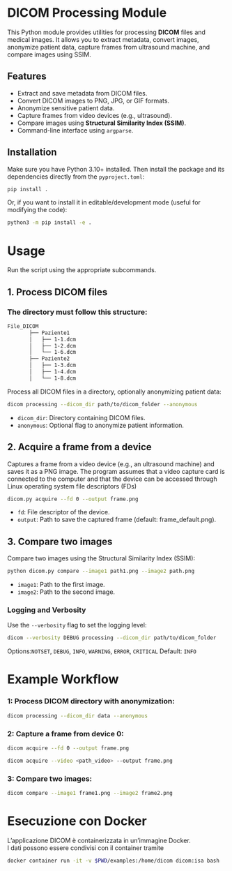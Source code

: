 # DICOM Processing Module

This Python module provides utilities for processing **DICOM** files and medical images. It allows you to extract metadata, convert images, anonymize patient data, capture frames from ultrasound machine, and compare images using SSIM.

## Features

- Extract and save metadata from DICOM files.
- Convert DICOM images to PNG, JPG, or GIF formats.
- Anonymize sensitive patient data.
- Capture frames from video devices (e.g., ultrasound).
- Compare images using **Structural Similarity Index (SSIM)**.
- Command-line interface using `argparse`.

## Installation

Make sure you have Python 3.10+ installed. Then install the package and its dependencies directly from the `pyproject.toml`:

```bash
pip install .
```

Or, if you want to install it in editable/development mode (useful for modifying the code):

```bash
python3 -m pip install -e .
```

# Usage

Run the script using the appropriate subcommands.

## 1. Process DICOM files

### The directory must follow this structure:
```bash
File_DICOM
       ├── Paziente1
       │   ├── 1-1.dcm
       │   ├── 1-2.dcm
       │   └── 1-6.dcm
       ├── Paziente2
       │   ├── 1-3.dcm
       │   ├── 1-4.dcm
       │   └── 1-8.dcm
```

Process all DICOM files in a directory, optionally anonymizing patient data:
```bash
dicom processing --dicom_dir path/to/dicom_folder --anonymous
```
- `dicom_dir`: Directory containing DICOM files.
- `anonymous`: Optional flag to anonymize patient information.

## 2. Acquire a frame from a device

Captures a frame from a video device (e.g., an ultrasound machine) and saves it as a PNG image. The program assumes that a video capture card is connected to the computer and that the device can be accessed through Linux operating system file descriptors (FDs)
```bash
dicom.py acquire --fd 0 --output frame.png
```
- `fd`: File descriptor of the device.
- `output`: Path to save the captured frame (default: frame_default.png).

## 3. Compare two images
Compare two images using the Structural Similarity Index (SSIM):
```bash
python dicom.py compare --image1 path1.png --image2 path.png
```
- `image1`: Path to the first image.
- `image2`: Path to the second image.

### Logging and Verbosity

Use the `--verbosity` flag to set the logging level:
```bash
dicom --verbosity DEBUG processing --dicom_dir path/to/dicom_folder 
```

Options:`NOTSET`, `DEBUG`, `INFO`, `WARNING`, `ERROR`, `CRITICAL`
Default: `INFO`


# Example Workflow
### 1: Process DICOM directory with anonymization:
```bash
dicom processing --dicom_dir data --anonymous
```

### 2: Capture a frame from device 0:
```bash
dicom acquire --fd 0 --output frame.png
```

```bash
dicom acquire --video <path_video> --output frame.png
```

### 3: Compare two images:
```bash
dicom compare --image1 frame1.png --image2 frame2.png
```

# Esecuzione con Docker
L’applicazione DICOM è containerizzata in un’immagine Docker.  
I dati possono essere condivisi con il container tramite 

```bash
docker container run -it -v $PWD/examples:/home/dicom dicom:isa bash
```